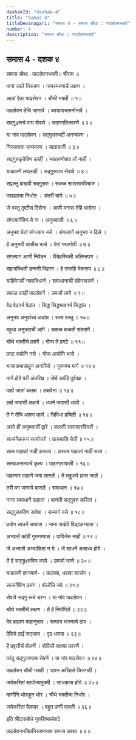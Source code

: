 ```yaml
---
dashakId: "dashak-4"
title: "Samas 4"
titleDevanagari: "समास 4 - समास चौथा : पादसेवनभक्ती"
number: 4
description: "समास चौथा : पादसेवनभक्ती"
---
```


## समास 4 - दशक ४

समास चौथा : पादसेवनभक्ती॥ श्रीराम ॥

मागां जालें निरूपण । नामस्मरणाचें लक्षण ।

आतां ऐका पादसेवन । चौथी भक्ती ॥ १॥

पादसेवन तेंचि जाणावें । कायावाचामनोभावें ।

सद्गुaरूचे पाय सेवावे । सद्गणतिकारणें ॥ २॥

या नांव पादसेवन । सद्गुसरुपदीं अनन्यपण ।

निरसावया जन्ममरण । यातायाती ॥ ३॥

सद्गुरुकृपेविण कांहीं । भवतरणोपाव तों नाहीं ।

याकारणें लवलाहीं । सद्गुुरुपाय सेवावे ॥ ४॥

सद्वस्तु दाखवी सद्गुसरु । सकळ सारासारविचारु ।

परब्रह्माचा निर्धारु । अंतरीं बाणे ॥ ५॥

जे वस्तु दृष्टीस दिसेना । आणी मनास तेहि भासेना ।

संगत्यागेंविण ये ना । अनुभवासी ॥ ६॥

अनुभव घेतां संगत्याग नसे । संगत्यागें अनुभव न दिसे ।

हें अनुभवी यासीच भासे । येरां गथागोवी ॥ ७॥

संगत्याग आणी निवेदन । विदेहस्थिती अलिप्तपण ।

सहजस्थिती उन्मनी विज्ञान । हे सप्तहि येकरूप ॥ ८॥

याहिवेगळीं नामाभिधानें । समाधानाचीं संकेतवचनें ।

सकळ कांहीं पादसेवनें । उमजों लागे ॥ ९॥

वेद वेदगर्भ वेदांत । सिद्ध सिद्धभावगर्भ सिद्धांत ।

अनुभव अनुर्वाच्य धादांत । सत्य वस्तु ॥ १०॥

बहुधा अनुभवाचीं आंगें । सकळ कळती संतसंगें ।

चौथे भक्तीचे प्रसंगें । गोप्य तें प्रगटे ॥ ११॥

प्रगट वसोनि नसे । गोप्य असोनि भासे ।

भासाअभासाहून अनारिसे । गुरुगम्य मार्ग ॥ १२॥

मार्ग होये परी अंतरिक्ष । जेथें सर्वहि पूर्वपक्ष ।

पाहों जातां अलक्ष । लक्षवेना ॥ १३॥

लक्षें जयासी लक्षावें । ध्यानें जयासी ध्यावें ।

तें गे तेंचि आपण व्हावें । त्रिविधा प्रचिती ॥ १४॥

असो हीं अनुभवाचीं द्वारें । कळती सारासारविचारें ।

सत्संगेंकरून सत्योत्तरें । प्रत्ययासि येतीं ॥ १५॥

सत्य पाहातां नाहीं असत्य । असत्य पाहातां नाहीं सत्य ।

सत्याअसत्याचें कृत्य । पाहाणारापासीं ॥ १६॥

पाहाणार पाहाणें जया लागलें । तें तद्रूपत्वें प्राप्त जालें ।

तरी मग जाणावें बाणलें । समाधान ॥ १७॥

नाना समाधानें पाहातां । बाणती सद्गुवरु करितां ।

सद्गुसरुविण सर्वथा । सन्मार्ग नसे ॥ १८॥

प्रयोग साधनें सायास । नाना साक्षेपें विद्याअभ्यास ।

अभ्यासें कांहीं गुरुगम्यास । पाविजेत नाहीं ॥ १९॥

जें अभ्यासें अभ्यासितां न ये । जें साधनें असाध्य होये ।

तें हें सद्गुbरुविण काये । उमजों जाणे ॥ २०॥

याकारणें ज्ञानमार्ग- । कळाया, धरावा सत्संग ।

सत्संगेंविण प्रसंग । बोलोंचि नये ॥ २१॥

सेवावे सद्गु रूचे चरण । या नांव पादसेवन ।

चौथे भक्तीचें लक्षण । तें हें निरोपिलें ॥ २२॥

देव ब्राह्मण माहानुभाव । सत्पात्र भजनाचे ठाव ।

ऐसिये ठाईं सद्भााव । दृढ धरावा ॥ २३॥

हें प्रवृत्तीचें बोलणें । बोलिलें रक्षाया कारणें ।

परंतु सद्गुतरुपाय सेवणें । या नांव पादसेवन ॥ २४॥

पादसेवन चौथी भक्ती । पावन करितसे त्रिजगतीं ।

जयेकरितां सायोज्यमुक्ती । साधकास होये ॥ २५॥

म्हणौनि थोराहून थोर । चौथे भक्तीचा निर्धार ।

जयेकरितां पैलपार । बहुत प्राणी पावती ॥ २६॥

इति श्रीदासबोधे गुरुशिष्यसंवादे

पादसेवनभक्तिनिरूपणनाम समास चवथा ॥ ४॥